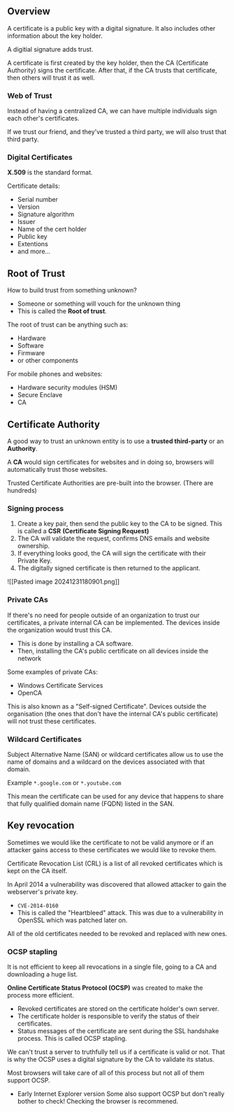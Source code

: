 ## Overview

A certificate is a public key with a digital signature. It also includes other information about the key holder.

A digitial signature adds trust.

A certificate is first created by the key holder, then the CA (Certificate Authority) signs the certificate. After that, if the CA trusts that certificate, then others will trust it as well.

### Web of Trust

Instead of having a centralized CA, we can have multiple individuals sign each other's certificates.

If we trust our friend, and they've trusted a third party, we will also trust that third party.

### Digital Certificates

**X.509** is the standard format.

Certificate details:
- Serial number
- Version
- Signature algorithm
- Issuer
- Name of the cert holder
- Public key
- Extentions
- and more...

## Root of Trust

How to build trust from something unknown?
- Someone or something will vouch for the unknown thing
- This is called the **Root of trust**.

The root of trust can be anything such as:
- Hardware
- Software
- Firmware
- or other components

For mobile phones and websites:
- Hardware security modules (HSM)
- Secure Enclave
- CA

## Certificate Authority

A good way to trust an unknown entity is to use a **trusted third-party** or an **Authority**.

A **CA** would sign certificates for websites and in doing so, browsers will automatically trust those websites.

Trusted Certificate Authorities are pre-built into the browser. (There are hundreds)

### Signing process

1. Create a key pair, then send the public key to the CA to be signed. This is called a **CSR** **(Certificate Signing Request)**
2. The CA will validate the request, confirms DNS emails and website ownership.
3. If everything looks good, the CA will sign the certificate with their Private Key.
4. The digitally signed certificate is then returned to the applicant.

![[Pasted image 20241231180901.png]]

### Private CAs

If there's no need for people outside of an organization to trust our certificates, a private internal CA can be implemented. The devices inside the organization would trust this CA.
- This is done by installing a CA software.
- Then, installing the CA's public certificate on all devices inside the network

Some examples of private CAs:
- Windows Certificate Services
- OpenCA

This is also known as a "Self-signed Certificate". Devices outside the organisation (the ones that don't have the internal CA's public certificate) will not trust these certificates.

### Wildcard Certificates

Subject Alternative Name (SAN) or wildcard certificates allow us to use the name of domains and a wildcard on the devices associated with that domain.

Example `*.google.com` or `*.youtube.com`

This mean the certificate can be used for any device that happens to share that fully qualified domain name (FQDN) listed in the SAN.

## Key revocation

Sometimes we would like the certificate to not be valid anymore or if an attacker gains access to these certificates we would like to revoke them.

Certificate Revocation List (CRL) is a list of all revoked certificates which is kept on the CA itself.

In April 2014 a vulnerability was discovered that allowed attacker to gain the webserver's private key.
- `CVE-2014-0160`
- This is called the "Heartbleed" attack.
This was due to a vulnerability in OpenSSL which was patched later on.

All of the old certificates needed to be revoked and replaced with new ones.

### OCSP stapling

It is not efficient to keep all revocations in a single file, going to a CA and downloading a huge list.

**Online Certificate Status Protocol (OCSP)** was created to make the process more efficient.
- Revoked certificates are stored on the certificate holder's own server.
- The certificate holder is responsible to verify the status of their certificates.
- Status messages of the certificate are sent during the SSL handshake process. This is called OCSP stapling.

We can't trust a server to truthfully tell us if a certificate is valid or not. That is why the OCSP uses a digital signature by the CA to validate its status.

Most browsers will take care of all of this process but not all of them support OCSP.
- Early Internet Explorer version
Some also support OCSP but don't really bother to check! Checking the browser is recommened.
